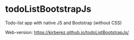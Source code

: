 # todoListBootstrapJs

Todo-list app with native JS and Bootstrap (without CSS)

Web-version: https://kirberez.github.io/todoListBootstrapJs/

